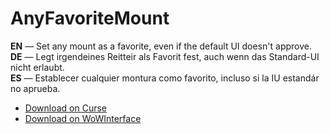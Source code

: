 AnyFavoriteMount
===================

**EN** — Set any mount as a favorite, even if the default UI doesn't approve.  
**DE** — Legt irgendeines Reitteir als Favorit fest, auch wenn das Standard-UI nicht erlaubt.  
**ES** — Establecer cualquier montura como favorito, incluso si la IU estandár no aprueba.

* [Download on Curse](http://www.curse.com/addons/wow/anyfavoritemount/)
* [Download on WoWInterface](http://www.wowinterface.com/downloads/info23261-AnyFavoriteMount.html)
